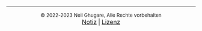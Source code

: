 <hr />

<center><font size="2">© 2022-2023 Neil Ghugare, Alle Rechte vorbehalten</font></center>

<center><a href="/de/notice/index.html"><font size="3">Notiz</font></a>&nbsp;<font size="3">&#124;</font>&nbsp;<a href="/de/licensepage/index.html"><font size="3">Lizenz</font></a></center>